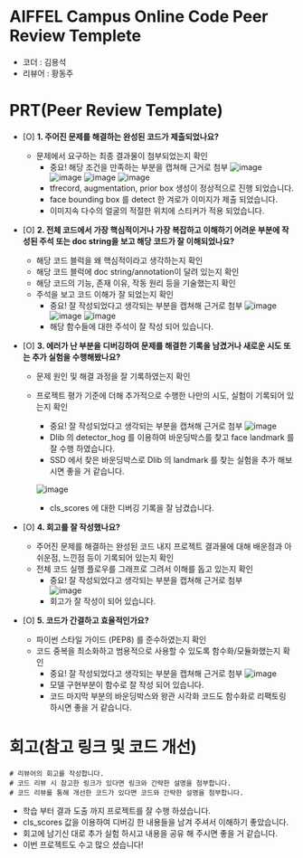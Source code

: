 # AIFFEL Campus Online Code Peer Review Templete
- 코더 : 김용석
- 리뷰어 : 황동주


# PRT(Peer Review Template)
- [O]  **1. 주어진 문제를 해결하는 완성된 코드가 제출되었나요?**
    - 문제에서 요구하는 최종 결과물이 첨부되었는지 확인
        - 중요! 해당 조건을 만족하는 부분을 캡쳐해 근거로 첨부
        ![image](https://github.com/user-attachments/assets/14de6271-e982-4f31-8ffc-1c35d4c84537)
        ![image](https://github.com/user-attachments/assets/5845c5fe-dca7-4bca-90eb-9589e698e3f7)
        ![image](https://github.com/user-attachments/assets/795a8c78-1a05-49ca-ba5d-f35986eb191c)
        ![image](https://github.com/user-attachments/assets/8518d1f8-9061-4ab3-bba2-5ad571713c9f)
        - tfrecord, augmentation, prior box 생성이 정상적으로 진행 되었습니다.
        - face bounding box 를 detect 한 겨로가 이미지가 제출 되었습니다.
        - 이미지속 다수의 얼굴의 적절한 위치에 스티커가 적용 되었습니다.

    
- [O]  **2. 전체 코드에서 가장 핵심적이거나 가장 복잡하고 이해하기 어려운 부분에 작성된 
주석 또는 doc string을 보고 해당 코드가 잘 이해되었나요?**
    - 해당 코드 블럭을 왜 핵심적이라고 생각하는지 확인
    - 해당 코드 블럭에 doc string/annotation이 달려 있는지 확인
    - 해당 코드의 기능, 존재 이유, 작동 원리 등을 기술했는지 확인
    - 주석을 보고 코드 이해가 잘 되었는지 확인
        - 중요! 잘 작성되었다고 생각되는 부분을 캡쳐해 근거로 첨부
        ![image](https://github.com/user-attachments/assets/4a94eee9-c3e2-46a0-b3dd-8b5687a5c899)
        ![image](https://github.com/user-attachments/assets/0fbc2d04-798a-4502-8420-a16503e9b366)
        ![image](https://github.com/user-attachments/assets/52a431ba-48d6-4637-9be9-9472cfd782f1)
        - 해당 함수들에 대한 주석이 잘 작성 되어 있습니다.


        
- [O]  **3. 에러가 난 부분을 디버깅하여 문제를 해결한 기록을 남겼거나
새로운 시도 또는 추가 실험을 수행해봤나요?**
    - 문제 원인 및 해결 과정을 잘 기록하였는지 확인
    - 프로젝트 평가 기준에 더해 추가적으로 수행한 나만의 시도, 
    실험이 기록되어 있는지 확인
        - 중요! 잘 작성되었다고 생각되는 부분을 캡쳐해 근거로 첨부
        ![image](https://github.com/user-attachments/assets/c31109fb-1cb1-46ea-8302-3c1f725aa014)
        - Dlib 의 detector_hog 를 이용하여 바운딩박스를 찾고 face landmark 를 잘 수행 하였습니다.
        - SSD 에서 찾은 바운딩박스로 Dlib 의 landmark 를 찾는 실험을 추가 해보시면 좋을 거 같습니다.  

        ![image](https://github.com/user-attachments/assets/899252a9-9e39-4385-9f3b-e6bf02158656)
        - cls_scores 에 대한 디버깅 기록을 잘 남겼습니다.

        
- [O]  **4. 회고를 잘 작성했나요?**
    - 주어진 문제를 해결하는 완성된 코드 내지 프로젝트 결과물에 대해
    배운점과 아쉬운점, 느낀점 등이 기록되어 있는지 확인
    - 전체 코드 실행 플로우를 그래프로 그려서 이해를 돕고 있는지 확인
        - 중요! 잘 작성되었다고 생각되는 부분을 캡쳐해 근거로 첨부  
        ![image](https://github.com/user-attachments/assets/8ce889d2-af4e-4f36-bf22-7381e3c951bf)
        - 회고가 잘 작성이 되어 있습니다.

        
- [O]  **5. 코드가 간결하고 효율적인가요?**
    - 파이썬 스타일 가이드 (PEP8) 를 준수하였는지 확인
    - 코드 중복을 최소화하고 범용적으로 사용할 수 있도록 함수화/모듈화했는지 확인
        - 중요! 잘 작성되었다고 생각되는 부분을 캡쳐해 근거로 첨부
        ![image](https://github.com/user-attachments/assets/cf0e72a6-1b5e-40c1-8fb9-760a9bf6ecca)
        - 모델 구현부분이 함수로 잘 작성 되어 있습니다.
        - 코드 마지막 부분의 바운딩박스와 왕관 시각화 코드도 함수화로 리팩토링 하시면 좋을 거 같습니다.


# 회고(참고 링크 및 코드 개선)
```
# 리뷰어의 회고를 작성합니다.
# 코드 리뷰 시 참고한 링크가 있다면 링크와 간략한 설명을 첨부합니다.
# 코드 리뷰를 통해 개선한 코드가 있다면 코드와 간략한 설명을 첨부합니다.
```
- 학습 부터 결과 도출 까지 프로젝트를 잘 수행 하셨습니다.
- cls_scores 값을 이용하여 디버깅 한 내용들을 남겨 주셔서 이해하기 좋았습니다.
- 회고에 남기신 대로 추가 실험 하시고 내용을 공유 해 주시면 좋을 거 같습니다.
- 이번 프로젝트도 수고 많으 셨습니다!
